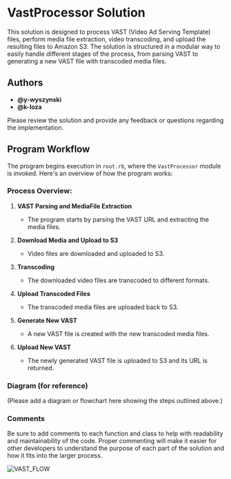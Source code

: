 # VastProcessor Solution

This solution is designed to process VAST (Video Ad Serving Template) files, perform media file extraction, video transcoding, and upload the resulting files to Amazon S3. The solution is structured in a modular way to easily handle different stages of the process, from parsing VAST to generating a new VAST file with transcoded media files.

## Authors
- **@y-wyszynski**
- **@k-loza**

Please review the solution and provide any feedback or questions regarding the implementation.

## Program Workflow

The program begins execution in `root.rb`, where the `VastProcessor` module is invoked. Here's an overview of how the program works:

### Process Overview:
1. **VAST Parsing and MediaFile Extraction**
   - The program starts by parsing the VAST URL and extracting the media files.
   
2. **Download Media and Upload to S3**
   - Video files are downloaded and uploaded to S3.

3. **Transcoding**
   - The downloaded video files are transcoded to different formats.

4. **Upload Transcoded Files**
   - The transcoded media files are uploaded back to S3.

5. **Generate New VAST**
   - A new VAST file is created with the new transcoded media files.

6. **Upload New VAST**
   - The newly generated VAST file is uploaded to S3 and its URL is returned.

### Diagram (for reference)
(Please add a diagram or flowchart here showing the steps outlined above.)

### Comments
Be sure to add comments to each function and class to help with readability and maintainability of the code. Proper commenting will make it easier for other developers to understand the purpose of each part of the solution and how it fits into the larger process.

![VAST_FLOW](https://github.com/user-attachments/assets/2592735e-22fe-439e-a960-a9f865c4ef81)
